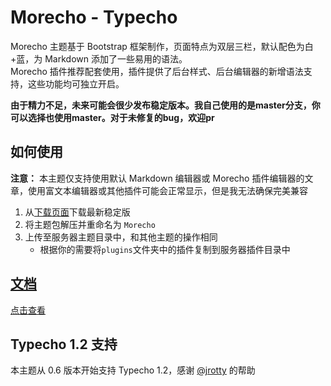 # Morecho - Typecho

Morecho 主题基于 Bootstrap 框架制作，页面特点为双层三栏，默认配色为白+蓝，为 Markdown 添加了一些易用的语法。  
Morecho 插件推荐配套使用，插件提供了后台样式、后台编辑器的新增语法支持，这些功能均可独立开启。

**由于精力不足，未来可能会很少发布稳定版本。我自己使用的是master分支，你可以选择也使用master。对于未修复的bug，欢迎pr**

## 如何使用

**注意：** 本主题仅支持使用默认 Markdown 编辑器或 Morecho 插件编辑器的文章，使用富文本编辑器或其他插件可能会正常显示，但是我无法确保完美兼容  

1. 从[下载页面](https://github.com/MuZhou233/Morecho-Typecho/releases)下载最新稳定版
1. 将主题包解压并重命名为 `Morecho`
1. 上传至服务器主题目录中，和其他主题的操作相同
    - 根据你的需要将`plugins`文件夹中的插件复制到服务器插件目录中  

## [文档](https://typecho.mosar.in)

[点击查看](https://typecho.mosar.in)

## Typecho 1.2 支持

本主题从 0.6 版本开始支持 Typecho 1.2，感谢 [@jrotty](https://github.com/jrotty) 的帮助
